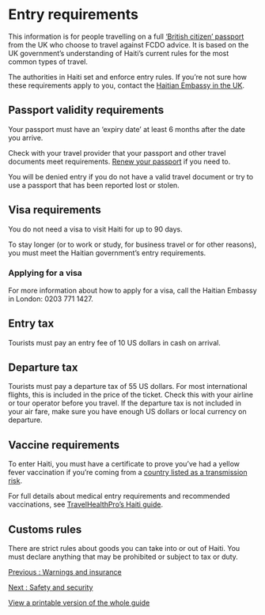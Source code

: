 # Entry requirements

This information is for people travelling on a full [‘British citizen’ passport](https://www.gov.uk/types-of-british-nationality) from the UK who choose to travel against FCDO advice. It is based on the UK government’s understanding of Haiti’s current rules for the most common types of travel.

The authorities in Haiti set and enforce entry rules. If you’re not sure how these requirements apply to you, contact the [Haitian Embassy in the UK](https://www.gov.uk/government/publications/foreign-embassies-in-the-uk).

## Passport validity requirements

Your passport must have an ‘expiry date’ at least 6 months after the date you arrive.

Check with your travel provider that your passport and other travel documents meet requirements. [Renew your passport](https://www.gov.uk/renew-adult-passport/renew) if you need to.

You will be denied entry if you do not have a valid travel document or try to use a passport that has been reported lost or stolen.

## Visa requirements

You do not need a visa to visit Haiti for up to 90 days.

To stay longer (or to work or study, for business travel or for other reasons), you must meet the Haitian government’s entry requirements.

### Applying for a visa

For more information about how to apply for a visa, call the Haitian Embassy in London: 0203 771 1427.

## Entry tax

Tourists must pay an entry fee of 10 US dollars in cash on arrival.

## Departure tax

Tourists must pay a departure tax of 55 US dollars. For most international flights, this is included in the price of the ticket. Check this with your airline or tour operator before you travel. If the departure tax is not included in your air fare, make sure you have enough US dollars or local currency on departure.

## Vaccine requirements

To enter Haiti, you must have a certificate to prove you’ve had a yellow fever vaccination if you’re coming from a [country listed as a transmission risk](https://nathnacyfzone.org.uk/factsheet/65/countries-with-risk-of-yellow-fever-transmission).

For full details about medical entry requirements and recommended vaccinations, see [TravelHealthPro’s Haiti guide](https://travelhealthpro.org.uk/country/100/haiti#Vaccine_Recommendations).

## Customs rules

There are strict rules about goods you can take into or out of Haiti. You must declare anything that may be prohibited or subject to tax or duty.

[Previous
:
Warnings and insurance](/foreign-travel-advice/haiti)

[Next
:
Safety and security](/foreign-travel-advice/haiti/safety-and-security)

[View a printable version of the whole guide](/foreign-travel-advice/haiti/print)